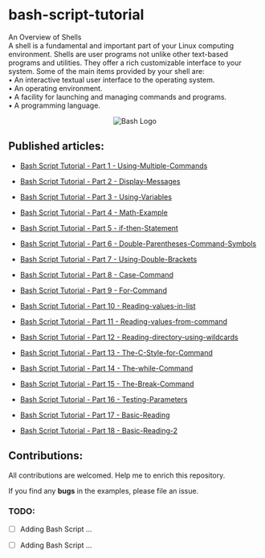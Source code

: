 # bash-script-tutorial
An Overview of Shells\
A shell is a fundamental and important part of your Linux computing environment. Shells are user programs not unlike other text-based programs and utilities. They offer a rich customizable interface to your system. Some of the main items provided by your shell are:\
• An interactive textual user interface to the operating system.\
• An operating environment.\
• A facility for launching and managing commands and programs.\
• A programming language.

<p align="center">
 <img alt="Bash Logo" src="https://www.aritsltd.com/blog/wp-content/uploads/2020/04/executing-bash-script-on-multiple-remote-server.jpg">
</p>


## Published articles:

 - [Bash Script Tutorial - Part 1 - Using-Multiple-Commands]()

 - [Bash Script Tutorial - Part 2 - Display-Messages]()

 - [Bash Script Tutorial - Part 3 - Using-Variables]()

 - [Bash Script Tutorial - Part 4 - Math-Example]()

 - [Bash Script Tutorial - Part 5 - if-then-Statement]()
 
 - [Bash Script Tutorial - Part 6 - Double-Parentheses-Command-Symbols]()
 
 - [Bash Script Tutorial - Part 7 - Using-Double-Brackets]()
 
 - [Bash Script Tutorial - Part 8 - Case-Command]()
 
 - [Bash Script Tutorial - Part 9 - For-Command]()

 - [Bash Script Tutorial - Part 10 - Reading-values-in-list]()
 
 - [Bash Script Tutorial - Part 11 - Reading-values-from-command]()
 
 - [Bash Script Tutorial - Part 12 - Reading-directory-using-wildcards]()
 
 - [Bash Script Tutorial - Part 13 - The-C-Style-for-Command]()
 
 - [Bash Script Tutorial - Part 14 - The-while-Command]()
 
 - [Bash Script Tutorial - Part 15 - The-Break-Command]()
  
 - [Bash Script Tutorial - Part 16 - Testing-Parameters]()
  
 - [Bash Script Tutorial - Part 17 - Basic-Reading]()
  
 - [Bash Script Tutorial - Part 18 - Basic-Reading-2]()
 
  


## Contributions:

All contributions are welcomed. Help me to enrich this repository.

If you find any **bugs** in the examples, please file an issue.

### TODO:

 - [ ] Adding Bash Script ...
 - [ ] Adding Bash Script ...

